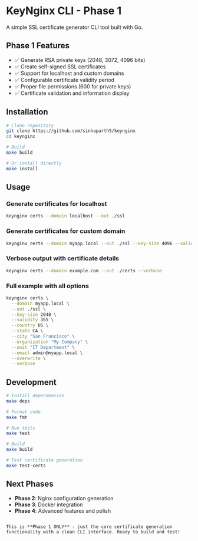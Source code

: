 # KeyNginx CLI - Phase 1

A simple SSL certificate generator CLI tool built with Go.

## Phase 1 Features

- ✅ Generate RSA private keys (2048, 3072, 4096 bits)
- ✅ Create self-signed SSL certificates
- ✅ Support for localhost and custom domains
- ✅ Configurable certificate validity period
- ✅ Proper file permissions (600 for private keys)
- ✅ Certificate validation and information display

## Installation

```bash
# Clone repository
git clone https://github.com/sinhaparth5/keynginx
cd keynginx

# Build
make build

# Or install directly
make install
```

## Usage

### Generate certificates for localhost
```bash
keynginx certs --domain localhost --out ./ssl
```

### Generate certificates for custom domain
```bash
keynginx certs --domain myapp.local --out ./ssl --key-size 4096 --validity 730
```

### Verbose output with certificate details
```bash
keynginx certs --domain example.com --out ./certs --verbose
```

### Full example with all options
```bash
keynginx certs \
  --domain myapp.local \
  --out ./ssl \
  --key-size 2048 \
  --validity 365 \
  --country US \
  --state CA \
  --city "San Francisco" \
  --organization "My Company" \
  --unit "IT Department" \
  --email admin@myapp.local \
  --overwrite \
  --verbose
```

## Development

```bash
# Install dependencies
make deps

# Format code
make fmt

# Run tests
make test

# Build
make build

# Test certificate generation
make test-certs
```

## Next Phases

- **Phase 2**: Nginx configuration generation
- **Phase 3**: Docker integration
- **Phase 4**: Advanced features and polish
```

This is **Phase 1 ONLY** - just the core certificate generation functionality with a clean CLI interface. Ready to build and test!